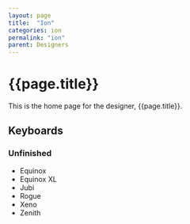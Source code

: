 ```yaml
---
layout: page
title:  "Ion"
categories: ion
permalink: "ion"
parent: Designers
---
```

# {{page.title}}

This is the home page for the designer, {{page.title}}.

## Keyboards

### Unfinished

- Equinox
- Equinox XL
- Jubi
- Rogue
- Xeno
- Zenith
